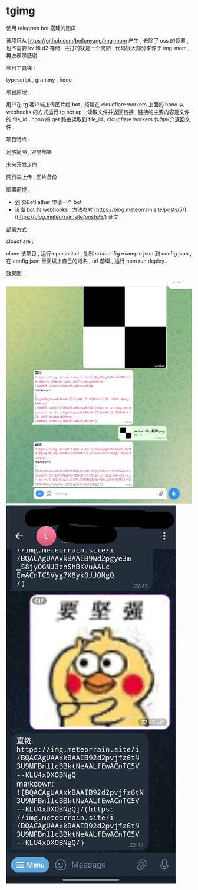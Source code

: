 # tgimg
使用 telegram bot 搭建的图床

该项目从 https://github.com/beilunyang/img-mom 产生 , 去除了 oss 的设置 , 也不需要 kv 和 d2 存储 , 主打的就是一个简陋 , 代码很大部分来源于 img-mom , 再次表示感谢 .

项目工具栈 :

typescript , grammy , hono

项目原理 :

用户在 tg 客户端上传图片给 bot , 搭建在 cloudflare workers 上面的 hono 以 webhooks 的方式运行 tg bot api , 读取文件并返回链接 , 链接的主要内容是文件的 file_id . hono 的 get 路由读取到 file_id , cloudflare workers 作为中介返回文件 .

项目特点 :

足够简陋 , 容易部署

未来开发走向 :

网页端上传 , 图片备份

部署前提 :

- 到 @BotFather 申请一个 bot
- 设置 bot 的 webhooks , 方法参考 [https://blog.meteorrain.site/posts/5/](https://blog.meteorrain.site/posts/5/) 此文

部署方式 :

cloudflare :

clone 该项目 , 运行 npm install , 复制 src/config.example.json 到 config.json , 在 config.json 里面填上自己的域名 , url 前缀 , 运行 npm run deploy .

效果图 :

![](./images/1.png)
![](./images/2.jpg)